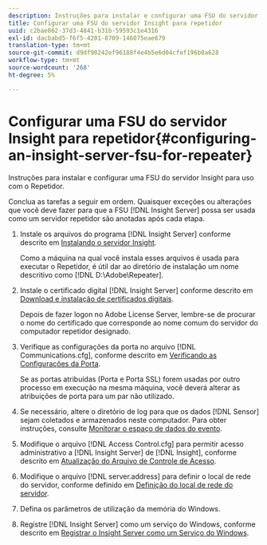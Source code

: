 ```yaml
---
description: Instruções para instalar e configurar uma FSU do servidor Insight para uso com o Repetidor.
title: Configurar uma FSU do servidor Insight para repetidor
uuid: c2bae862-37d3-4841-b31b-59593c1e4316
exl-id: dacbabd5-f6f5-4201-8709-146075eae679
translation-type: tm+mt
source-git-commit: d9df90242ef96188f4e4b5e6d04cfef196b0a628
workflow-type: tm+mt
source-wordcount: '268'
ht-degree: 5%

---
```


# Configurar uma FSU do servidor Insight para repetidor{#configuring-an-insight-server-fsu-for-repeater}

Instruções para instalar e configurar uma FSU do servidor Insight para uso com o Repetidor.

Conclua as tarefas a seguir em ordem. Quaisquer exceções ou alterações que você deve fazer para que a FSU [!DNL Insight Server] possa ser usada como um servidor repetidor são anotadas após cada etapa.

1. Instale os arquivos do programa [!DNL Insight Server] conforme descrito em [Instalando o servidor Insight](../../../../home/c-inst-svr/c-install-ins-svr/c-install-ins-svr.md#concept-1c796b4ca427474f99ec6ba34d8254cd).

   Como a máquina na qual você instala esses arquivos é usada para executar o Repetidor, é útil dar ao diretório de instalação um nome descritivo como [!DNL D:\Adobe\Repeater].

1. Instale o certificado digital [!DNL Insight Server] conforme descrito em [Download e instalação de certificados digitais](../../../../home/c-inst-svr/c-install-ins-svr/t-install-proc-inst-svr-dpu/c-dnld-dgtl-cert/c-dnld-dgtl-cert.md#concept-4f79c240492f4e52b6375b4b3bbefa17).

   Depois de fazer logon no Adobe License Server, lembre-se de procurar o nome do certificado que corresponde ao nome comum do servidor do computador repetidor designado.

1. Verifique as configurações da porta no arquivo [!DNL Communications.cfg], conforme descrito em [Verificando as Configurações da Porta](../../../../home/c-inst-svr/c-install-ins-svr/t-install-proc-inst-svr-dpu/t-chk-pt-stgs.md#task-a91191b0a19e4437aa535a27c734ae64).

   Se as portas atribuídas (Porta e Porta SSL) forem usadas por outro processo em execução na mesma máquina, você deverá alterar as atribuições de porta para um par não utilizado.

1. Se necessário, altere o diretório de log para que os dados [!DNL Sensor] sejam coletados e armazenados neste computador. Para obter instruções, consulte [Monitorar o espaço de dados do evento](../../../../home/c-inst-svr/c-admin-inst-svr/c-mntr-disk-spc/t-mntr-evt-data-spc.md#task-a54d4bd16b96437f943cd09e5d848440).
1. Modifique o arquivo [!DNL Access Control.cfg] para permitir acesso administrativo a [!DNL Insight Server] de [!DNL Insight], conforme descrito em [Atualização do Arquivo de Controle de Acesso](../../../../home/c-inst-svr/c-install-ins-svr/t-install-proc-inst-svr-dpu/c-updt-accss-ctrl-file.md#concept-fb9aa0c0e0664c018528f56d01c4808d).
1. Modifique o arquivo [!DNL server.address] para definir o local de rede do servidor, conforme definido em [Definição do local de rede do servidor](../../../../home/c-inst-svr/c-install-ins-svr/t-install-proc-inst-svr-dpu/c-svrs-ntwk-loc/c-svrs-ntwk-loc.md#concept-87dd2aa3448c415ca1285bc445a8c649).
1. Defina os parâmetros de utilização da memória do Windows.
1. Registre [!DNL Insight Server] como um serviço do Windows, conforme descrito em [Registrar o Insight Server como um Serviço do Windows](../../../../home/c-inst-svr/c-install-ins-svr/t-install-proc-inst-svr-dpu/c-reg-wdws-svc.md#concept-f2c7aa891d544a2595aa01d0d796a540).
